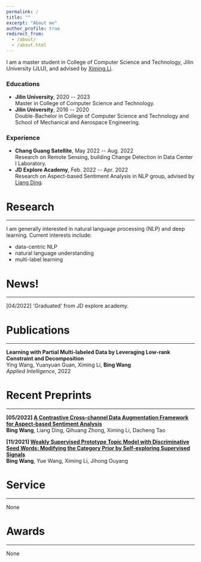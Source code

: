 ```yaml
---
permalink: /
title: ""
excerpt: "About me"
author_profile: true
redirect_from: 
  - /about/
  - /about.html
---
```


<!-- ## About Me -->
I am a master student in College of Computer Science and Technology, Jilin University (JLU), and advised by [Ximing Li](https://scholar.google.com/citations?hl=zh-CN&user=2WQ--c4AAAAJ).

### Educations

- **Jilin University**, 2020 -- 2023  
Master in College of Computer Science and Technology.
- **Jilin University**, 2016 -- 2020  
Double-Bachelor in College of Computer Science and Technology and School of Mechanical and Aerospace Engineering.

### Experience

- **Chang Guang Satellite**, May 2022 -- Aug. 2022  
Research on Remote Sensing, building Change Detection in Data Center I Laboratory.
- **JD Explore Academy**, Feb. 2022 -- Apr. 2022  
Research on Aspect-based Sentiment Analysis in NLP group, advised by [Liang Ding](http://liamding.cc/).


# Research

---
I am generally interested in natural language processing (NLP) and deep learning. Current interests include: 
- data-centric NLP
- natural language understanding
- multi-label learning

# News!

---
[04/2022] 'Graduated' from JD explore academy.

# Publications

---
**Learning with Partial Multi-labeled Data by Leveraging Low-rank Constraint and Decomposition**  
Ying Wang, Yuanyuan Guan, Ximing Li, **Bing Wang**  
_Applied Intelligence_, 2022

# Recent Preprints

---
**[05/2022] [A Contrastive Cross-channel Data Augmentation Framework for Aspect-based Sentiment Analysis](https://arxiv.org/pdf/2204.07832.pdf)**  
**Bing Wang**, Liang Ding, Qihuang Zhong, Ximing Li, Dacheng Tao

**[11/2021] [Weakly Supervised Prototype Topic Model with Discriminative Seed Words: Modifying the Category Prior by Self-exploring Supervised Signals](https://arxiv.org/pdf/2112.03009.pdf)**  
**Bing Wang**, Yue Wang, Ximing Li, Jihong Ouyang 

# Service

---
None

# Awards

---
None
